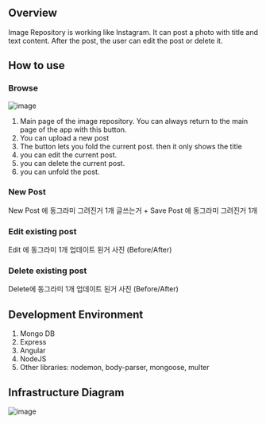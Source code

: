 
## Overview 
Image Repository is working like Instagram. It can post a photo with title and text content. After the post, the user can edit the post or delete it. 

## How to use

### Browse
![image](https://user-images.githubusercontent.com/56165279/117686352-c7c04c80-b184-11eb-8826-c21986af3471.png)
  
1. Main page of the image repository. You can always return to the main page of the app with this button.
1. You can upload a new post
1. The button lets you fold the current post. then it only shows the title
1. you can edit the current post.
1. you can delete the current post. 
1. you can unfold the post.

### New Post
New Post 에 동그라미 그려진거 1개 
글쓰는거 + Save Post 에 동그라미 그려진거 1개

### Edit existing post
Edit 에 동그라미 1개 
업데이트 된거 사진 (Before/After)

### Delete existing post
Delete에 동그라미 1개
업데이트 된거 사진 (Before/After)

## Development Environment
1. Mongo DB
1. Express
1. Angular
1. NodeJS
1. Other libraries: nodemon, body-parser, mongoose, multer

## Infrastructure Diagram
![image](https://user-images.githubusercontent.com/56165279/117686392-d1e24b00-b184-11eb-8bf6-f4e6b382a2bd.png)
